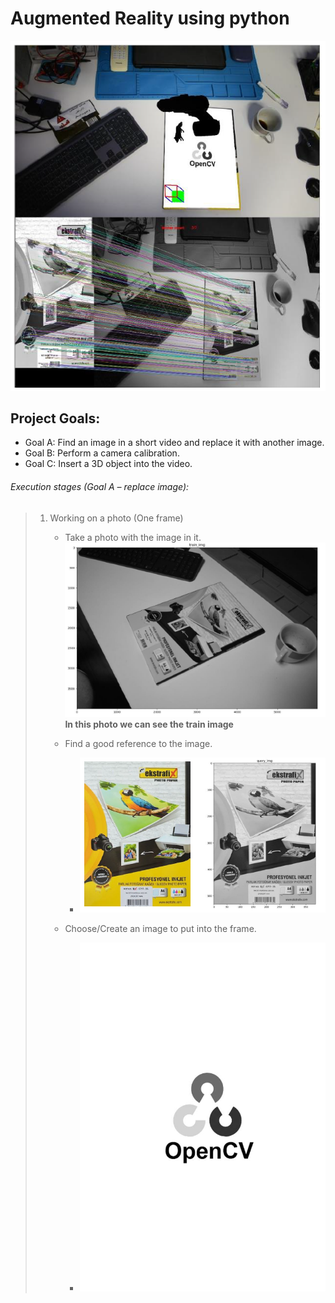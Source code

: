 # Augmented Reality using python
![title](/Images/introduction.PNG)
## Project Goals:
* Goal A: Find an image in a short video and replace it with another image.
* Goal B: Perform a camera calibration.
* Goal C: Insert a 3D object into the video.
  
  
  
###### Execution stages (Goal A – replace image):
> 1. Working on a photo (One frame)
>    - Take a photo with the image in it.
>      ![title](/Images/train_img.PNG)
>      __In this photo we can see the train image__
>    
>
>    - Find a good reference to the image.
>      - ![title](/Images/Query_img.PNG)
>     
>    - Choose/Create an image to put into the frame.
>      - ![title](/Images/INPUT_IMG.jpg)
>
